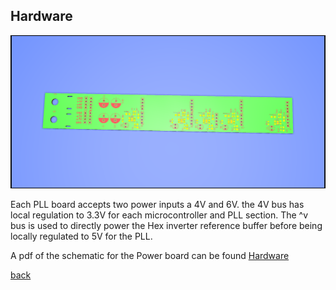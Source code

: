 ## Hardware

![PLL block diagram](../images/Power_Board.png)

Each PLL board accepts two power inputs a 4V and 6V. the 4V bus has local regulation to 3.3V for each microcontroller and PLL section. The ^v bus is used to directly power the Hex inverter reference buffer before being locally regulated to 5V for the PLL.


A pdf of the schematic for the Power board can be found [Hardware](https://github.com/adrian-mckernan/Hardware/blob/main/Power%20Board%20V2/sch/Power%20Board.pdf) 

[back](./)